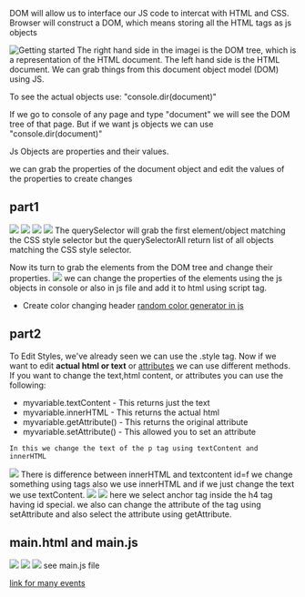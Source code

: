 DOM will allow us to interface our JS code to intercat with HTML and CSS.
Browser will construct a DOM, which means storing  all the HTML tags as js objects

<!-- ![DOM model](/home/kulwinder/Desktop/Portfolio/Django/Sec10_DOM/Screenshot_2023-01-05_11-17-30.png) -->


<img src="/home/kulwinder/Desktop/Portfolio/Django/Sec10_DOM/screenshot/Screenshot_2023-01-05_11-17-30.png" alt="Getting started" />
The right hand side in the imagei is the DOM tree, which is a representation of the HTML document. The left hand side is the HTML document. We can grab things from this document object model (DOM) using JS.

To see the actual objects use: "console.dir(document)"

If we go to console of any page and type "document" we will see the DOM tree of that page. But if we want js objects we can use "console.dir(document)"

Js Objects are properties and their values.

we can grab the properties of the document object and edit the values of the properties to create changes
## part1
<img src="/home/kulwinder/Desktop/Portfolio/Django/Sec10_DOM/screenshot/Screenshot_2023-01-05_11-37-02.png">
<img src="/home/kulwinder/Desktop/Portfolio/Django/Sec10_DOM/screenshot/Screenshot_2023-01-05_11-37-55.png">
<img src="/home/kulwinder/Desktop/Portfolio/Django/Sec10_DOM/screenshot/Screenshot_2023-01-05_12-06-02.png">

<img src="/home/kulwinder/Desktop/Portfolio/Django/Sec10_DOM/screenshot/Screenshot_2023-01-05_12-04-02.png">
The querySelector will grab the first element/object matching the CSS style selector but the querySelectorAll return list of all objects matching the CSS style selector.

Now its turn to grab the elements from the DOM tree and change their properties.
<img src="/home/kulwinder/Desktop/Portfolio/Django/Sec10_DOM/screenshot/Screenshot_2023-01-05_12-16-59.png">
we can change the properties of the elements using the js objects in console or also in js file and add it to html using script tag.

- Create color changing header
[random color generator in js](https://stackoverflow.com/questions/1484506/random-color-generator)

## part2
 <p>To Edit Styles, we've already seen we can use the .style tag.
      Now if we want to edit <strong>actual html or text</strong> or
      <a href="http://www.google.com">attributes</a> we can use different methods.
       If you want to change the text,html content, or attributes you can use the following:
    </p>
    <ul>
      <li>myvariable.textContent - This returns just the text</li>
      <li>myvariable.innerHTML - This returns the actual html</li>
      <li>myvariable.getAttribute() - This returns the original attribute</li>
      <li>myvariable.setAttribute() - This allowed you to set an attribute</li>
    </ul>

    In this we change the text of the p tag using textContent and innerHTML
  <img src="/home/kulwinder/Desktop/Portfolio/Django/Sec10_DOM/screenshot/Screenshot_2023-01-05_12-34-39.png">
  There is difference between innerHTML and textcontent id=f we change something using tags also we use innerHTML and if we just change the text we use textContent.
  <img src="/home/kulwinder/Desktop/Portfolio/Django/Sec10_DOM/screenshot/Screenshot_2023-01-05_12-39-50.png">
  <img src="/home/kulwinder/Desktop/Portfolio/Django/Sec10_DOM/screenshot/Screenshot_2023-01-05_12-42-45.png">
  here we select anchor tag inside the h4 tag having id special.
  we also can change the attribute of the tag using setAttribute and also select the attribute using getAttribute.
  
  ## main.html and main.js
  
  <img src="/home/kulwinder/Desktop/Portfolio/Django/Sec10_DOM/screenshot/Screenshot_2023-01-05_12-45-57.png">
  <img src="/home/kulwinder/Desktop/Portfolio/Django/Sec10_DOM/screenshot/Screenshot_2023-01-05_12-46-22.png">
  <img src="/home/kulwinder/Desktop/Portfolio/Django/Sec10_DOM/screenshot/Screenshot_2023-01-05_12-46-58.png">
see main.js file

[link for many events](https://www.w3schools.com/jsref/dom_obj_event.asp)